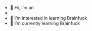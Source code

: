 - 👋 Hi, I’m an 
-
- 👀 I’m interested in learning Brainfuck
- 🌱 I’m currently learning Brainfuck



<!---
Ichelmi/Ichelmi is a ✨ special ✨ repository because its `README.md` (this file) appears on your GitHub profile.
You can click the Preview link to take a look at your changes.
--->
